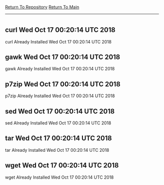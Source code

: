 [Return To Repository](https://github.com/deathbybandaid/piholeparser/)
[Return To Main](https://github.com/deathbybandaid/piholeparser/blob/master/RecentRunLogs/Mainlog.md)
____________________________________
# 
## curl Wed Oct 17 00:20:14 UTC 2018
curl Already Installed Wed Oct 17 00:20:14 UTC 2018
## gawk Wed Oct 17 00:20:14 UTC 2018
gawk Already Installed Wed Oct 17 00:20:14 UTC 2018
## p7zip Wed Oct 17 00:20:14 UTC 2018
p7zip Already Installed Wed Oct 17 00:20:14 UTC 2018
## sed Wed Oct 17 00:20:14 UTC 2018
sed Already Installed Wed Oct 17 00:20:14 UTC 2018
## tar Wed Oct 17 00:20:14 UTC 2018
tar Already Installed Wed Oct 17 00:20:14 UTC 2018
## wget Wed Oct 17 00:20:14 UTC 2018
wget Already Installed Wed Oct 17 00:20:14 UTC 2018
